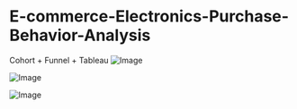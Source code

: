 # E-commerce-Electronics-Purchase-Behavior-Analysis
Cohort + Funnel + Tableau
![Image](https://github.com/user-attachments/assets/28189b8d-8633-4b6c-abeb-4a90b94669f6)

![Image](https://github.com/user-attachments/assets/80410ec6-cdfd-4005-858d-3a86a9a6ca3a)

![Image](https://github.com/user-attachments/assets/688cbe20-cd91-4f75-bfc6-4444a68e6f3f)




